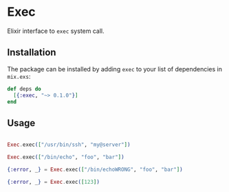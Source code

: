 # Exec

Elixir interface to `exec` system call.

## Installation

The package can be installed
by adding `exec` to your list of dependencies in `mix.exs`:

```elixir
def deps do
  [{:exec, "~> 0.1.0"}]
end
```

## Usage

```elixir

Exec.exec(["/usr/bin/ssh", "my@server"])

Exec.exec(["/bin/echo", "foo", "bar"])

{:error, _} = Exec.exec(["/bin/echoWRONG", "foo", "bar"])

{:error, _} = Exec.exec([123])

```



